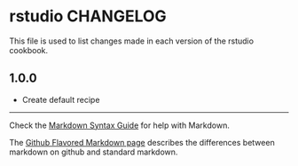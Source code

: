 # rstudio CHANGELOG

This file is used to list changes made in each version of the rstudio cookbook.

## 1.0.0
- Create default recipe

- - -
Check the [Markdown Syntax Guide](http://daringfireball.net/projects/markdown/syntax) for help with Markdown.

The [Github Flavored Markdown page](http://github.github.com/github-flavored-markdown/) describes the differences between markdown on github and standard markdown.

